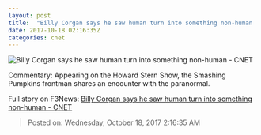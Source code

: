```yaml
---
layout: post
title:  "Billy Corgan says he saw human turn into something non-human     - CNET"
date: 2017-10-18 02:16:35Z
categories: cnet
---
```


![Billy Corgan says he saw human turn into something non-human     - CNET](https://cnet2.cbsistatic.com/img/5wDRYVtQiltuekCSKLbeqgjs_iY=/670x503/2017/10/18/5c96da55-fb21-4a19-9d3d-1c9bceeb309b/gettyimages-519480990.jpg)

Commentary: Appearing on the Howard Stern Show, the Smashing Pumpkins frontman shares an encounter with the paranormal.


Full story on F3News: [Billy Corgan says he saw human turn into something non-human     - CNET](http://www.f3nws.com/n/mBXvGG)

> Posted on: Wednesday, October 18, 2017 2:16:35 AM
